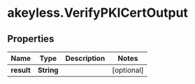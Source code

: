 # akeyless.VerifyPKICertOutput

## Properties

Name | Type | Description | Notes
------------ | ------------- | ------------- | -------------
**result** | **String** |  | [optional] 


